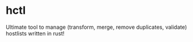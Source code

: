 # hctl
Ultimate tool to manage (transform, merge, remove duplicates, validate) hostlists written in rust!
